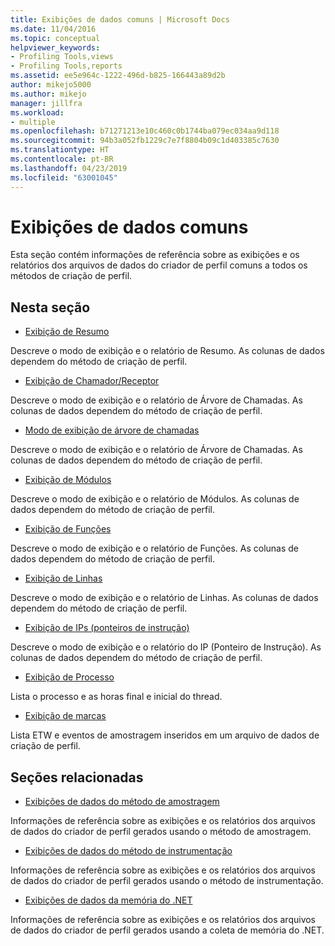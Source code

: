```yaml
---
title: Exibições de dados comuns | Microsoft Docs
ms.date: 11/04/2016
ms.topic: conceptual
helpviewer_keywords:
- Profiling Tools,views
- Profiling Tools,reports
ms.assetid: ee5e964c-1222-496d-b825-166443a89d2b
author: mikejo5000
ms.author: mikejo
manager: jillfra
ms.workload:
- multiple
ms.openlocfilehash: b71271213e10c460c0b1744ba079ec034aa9d118
ms.sourcegitcommit: 94b3a052fb1229c7e7f8804b09c1d403385c7630
ms.translationtype: HT
ms.contentlocale: pt-BR
ms.lasthandoff: 04/23/2019
ms.locfileid: "63001045"
---
```

# <a name="common-data-views"></a>Exibições de dados comuns
Esta seção contém informações de referência sobre as exibições e os relatórios dos arquivos de dados do criador de perfil comuns a todos os métodos de criação de perfil.

## <a name="in-this-section"></a>Nesta seção
- [Exibição de Resumo](../profiling/summary-view.md)

 Descreve o modo de exibição e o relatório de Resumo. As colunas de dados dependem do método de criação de perfil.

- [Exibição de Chamador/Receptor](../profiling/caller-callee-view.md)

 Descreve o modo de exibição e o relatório de Árvore de Chamadas. As colunas de dados dependem do método de criação de perfil.

- [Modo de exibição de árvore de chamadas](../profiling/call-tree-view.md)

 Descreve o modo de exibição e o relatório de Árvore de Chamadas. As colunas de dados dependem do método de criação de perfil.

- [Exibição de Módulos](../profiling/modules-view.md)

 Descreve o modo de exibição e o relatório de Módulos. As colunas de dados dependem do método de criação de perfil.

- [Exibição de Funções](../profiling/functions-view.md)

 Descreve o modo de exibição e o relatório de Funções. As colunas de dados dependem do método de criação de perfil.

- [Exibição de Linhas](../profiling/lines-view.md)

 Descreve o modo de exibição e o relatório de Linhas. As colunas de dados dependem do método de criação de perfil.

- [Exibição de IPs (ponteiros de instrução)](../profiling/instruction-pointers-ips-view.md)

 Descreve o modo de exibição e o relatório do IP (Ponteiro de Instrução). As colunas de dados dependem do método de criação de perfil.

- [Exibição de Processo](../profiling/process-view.md)

 Lista o processo e as horas final e inicial do thread.

- [Exibição de marcas](../profiling/marks-view.md)

 Lista ETW e eventos de amostragem inseridos em um arquivo de dados de criação de perfil.

## <a name="related-sections"></a>Seções relacionadas
- [Exibições de dados do método de amostragem](../profiling/profiler-sampling-method-data-views.md)

 Informações de referência sobre as exibições e os relatórios dos arquivos de dados do criador de perfil gerados usando o método de amostragem.

- [Exibições de dados do método de instrumentação](../profiling/instrumentation-method-data-views.md)

 Informações de referência sobre as exibições e os relatórios dos arquivos de dados do criador de perfil gerados usando o método de instrumentação.

- [Exibições de dados da memória do .NET](../profiling/dotnet-memory-data-views.md)

 Informações de referência sobre as exibições e os relatórios dos arquivos de dados do criador de perfil gerados usando a coleta de memória do .NET.